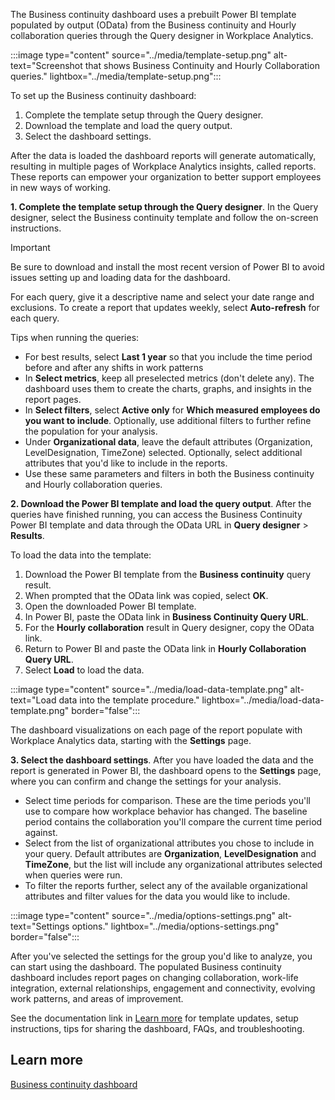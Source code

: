 The Business continuity dashboard uses a prebuilt Power BI template populated by output (OData) from the Business continuity and Hourly collaboration queries through the Query designer in Workplace Analytics.

:::image type="content" source="../media/template-setup.png" alt-text="Screenshot that shows Business Continuity and Hourly Collaboration queries." lightbox="../media/template-setup.png":::

To set up the Business continuity dashboard:

1. Complete the template setup through the Query designer.
2. Download the template and load the query output.
3. Select the dashboard settings.

After the data is loaded the dashboard reports will generate automatically, resulting in multiple pages of Workplace Analytics insights, called reports. These reports can empower your organization to better support employees in new ways of working.

**1. Complete the template setup through the Query designer**. In the Query designer, select the Business continuity template and follow the on-screen instructions.

>[!IMPORTANT]
>Be sure to download and install the most recent version of Power BI to avoid issues setting up and loading data for the dashboard.

For each query, give it a descriptive name and select your date range and exclusions. To create a report that updates weekly, select **Auto-refresh** for each query.

Tips when running the queries:

* For best results, select **Last 1 year** so that you include the time period before and after any shifts in work patterns
* In **Select metrics**, keep all preselected metrics (don't delete any). The dashboard uses them to create the charts, graphs, and insights in the report pages.
* In **Select filters**, select **Active only** for **Which measured employees do you want to include**. Optionally, use additional filters to further refine the population for your analysis.
* Under **Organizational data**, leave the default attributes (Organization, LevelDesignation, TimeZone) selected. Optionally, select additional attributes that you'd like to include in the reports.
* Use these same parameters and filters in both the Business continuity and Hourly collaboration queries.

**2. Download the Power BI template and load the query output**. After the queries have finished running, you can access the Business Continuity Power BI template and data through the OData URL in **Query designer** > **Results**.

To load the data into the template:

1. Download the Power BI template from the **Business continuity** query result.
2. When prompted that the OData link was copied, select **OK**.
3. Open the downloaded Power BI template.
4. In Power BI, paste the OData link in **Business Continuity Query URL**.
5. For the **Hourly collaboration** result in Query designer, copy the OData link.
6. Return to Power BI and paste the OData link in **Hourly Collaboration Query URL**.
7. Select **Load** to load the data.

:::image type="content" source="../media/load-data-template.png" alt-text="Load data into the template procedure." lightbox="../media/load-data-template.png" border="false":::

The dashboard visualizations on each page of the report populate with Workplace Analytics data, starting with the **Settings** page.

**3. Select the dashboard settings**. After you have loaded the data and the report is generated in Power BI, the dashboard opens to the **Settings** page, where you can confirm and change the settings for your analysis.

* Select time periods for comparison. These are the time periods you'll use to compare how workplace behavior has changed. The baseline period contains the collaboration you'll compare the current time period against.
* Select from the list of organizational attributes you chose to include in your query. Default attributes are **Organization**, **LevelDesignation** and **TimeZone**, but the list will include any organizational attributes selected when queries were run.
* To filter the reports further, select any of the available organizational attributes and filter values for the data you would like to include.

:::image type="content" source="../media/options-settings.png" alt-text="Settings options." lightbox="../media/options-settings.png" border="false":::

After you've selected the settings for the group you'd like to analyze, you can start using the dashboard. The populated Business continuity dashboard includes report pages on changing collaboration, work-life integration, external relationships, engagement and connectivity, evolving work patterns, and areas of improvement.

See the documentation link in [Learn more](#learn-more) for template updates, setup instructions, tips for sharing the dashboard, FAQs, and troubleshooting.

## Learn more

[Business continuity dashboard](/viva/insights/tutorials/power-bi-bc)
